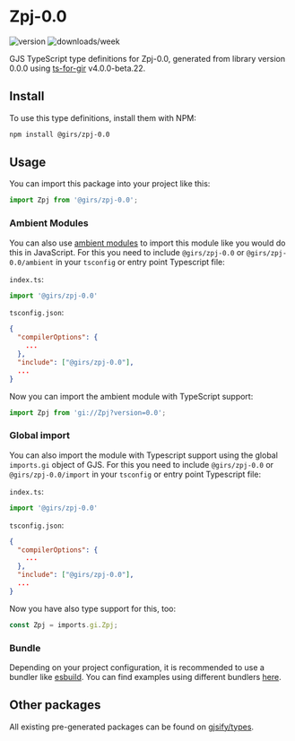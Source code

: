 
# Zpj-0.0

![version](https://img.shields.io/npm/v/@girs/zpj-0.0)
![downloads/week](https://img.shields.io/npm/dw/@girs/zpj-0.0)


GJS TypeScript type definitions for Zpj-0.0, generated from library version 0.0.0 using [ts-for-gir](https://github.com/gjsify/ts-for-gir) v4.0.0-beta.22.


## Install

To use this type definitions, install them with NPM:
```bash
npm install @girs/zpj-0.0
```

## Usage

You can import this package into your project like this:
```ts
import Zpj from '@girs/zpj-0.0';
```

### Ambient Modules

You can also use [ambient modules](https://github.com/gjsify/ts-for-gir/tree/main/packages/cli#ambient-modules) to import this module like you would do this in JavaScript.
For this you need to include `@girs/zpj-0.0` or `@girs/zpj-0.0/ambient` in your `tsconfig` or entry point Typescript file:

`index.ts`:
```ts
import '@girs/zpj-0.0'
```

`tsconfig.json`:
```json
{
  "compilerOptions": {
    ...
  },
  "include": ["@girs/zpj-0.0"],
  ...
}
```

Now you can import the ambient module with TypeScript support: 

```ts
import Zpj from 'gi://Zpj?version=0.0';
```

### Global import

You can also import the module with Typescript support using the global `imports.gi` object of GJS.
For this you need to include `@girs/zpj-0.0` or `@girs/zpj-0.0/import` in your `tsconfig` or entry point Typescript file:

`index.ts`:
```ts
import '@girs/zpj-0.0'
```

`tsconfig.json`:
```json
{
  "compilerOptions": {
    ...
  },
  "include": ["@girs/zpj-0.0"],
  ...
}
```

Now you have also type support for this, too:

```ts
const Zpj = imports.gi.Zpj;
```

### Bundle

Depending on your project configuration, it is recommended to use a bundler like [esbuild](https://esbuild.github.io/). You can find examples using different bundlers [here](https://github.com/gjsify/ts-for-gir/tree/main/examples).

## Other packages

All existing pre-generated packages can be found on [gjsify/types](https://github.com/gjsify/types).

